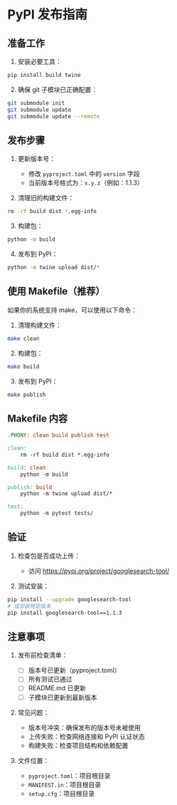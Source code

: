 # PyPI 发布指南

## 准备工作

1. 安装必要工具：
```bash
pip install build twine
```

2. 确保 git 子模块已正确配置：
```bash
git submodule init
git submodule update
git submodule update --remote
```

## 发布步骤

1. 更新版本号：
   - 修改 `pyproject.toml` 中的 `version` 字段
   - 当前版本号格式为：`x.y.z`（例如：1.1.3）

2. 清理旧的构建文件：
```bash
rm -rf build dist *.egg-info
```

3. 构建包：
```bash
python -m build
```

4. 发布到 PyPI：
```bash
python -m twine upload dist/*
```

## 使用 Makefile（推荐）

如果你的系统支持 make，可以使用以下命令：

1. 清理构建文件：
```bash
make clean
```

2. 构建包：
```bash
make build
```

3. 发布到 PyPI：
```bash
make publish
```

## Makefile 内容

```makefile
.PHONY: clean build publish test

clean:
	rm -rf build dist *.egg-info

build: clean
	python -m build

publish: build
	python -m twine upload dist/*

test:
	python -m pytest tests/
```

## 验证

1. 检查包是否成功上传：
   - 访问 https://pypi.org/project/googlesearch-tool/

2. 测试安装：
```bash
pip install --upgrade googlesearch-tool
# 或安装特定版本
pip install googlesearch-tool==1.1.3
```

## 注意事项

1. 发布前检查清单：
   - [ ] 版本号已更新（pyproject.toml）
   - [ ] 所有测试已通过
   - [ ] README.md 已更新
   - [ ] 子模块已更新到最新版本

2. 常见问题：
   - 版本号冲突：确保发布的版本号未被使用
   - 上传失败：检查网络连接和 PyPI 认证状态
   - 构建失败：检查项目结构和依赖配置

3. 文件位置：
   - `pyproject.toml`：项目根目录
   - `MANIFEST.in`：项目根目录
   - `setup.cfg`：项目根目录
